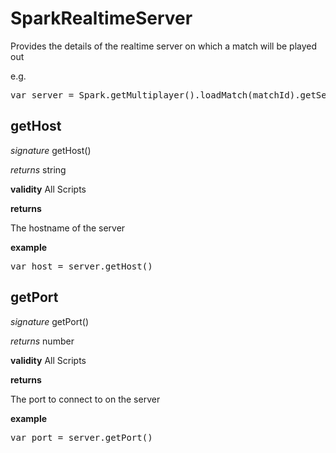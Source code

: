 # SparkRealtimeServer

Provides the details of the realtime server on which a match will be played out

e.g.

<pre rel="highlighter" code-brush="js" contenteditable="false">var server = Spark.getMultiplayer().loadMatch(matchId).getServer();</pre>


## getHost
_signature_ getHost()</p>
_returns_ string</p>

<b>validity</b> All Scripts

<b>returns</b>

The hostname of the server

<b>example</b>

<pre rel="highlighter" code-brush="js" contenteditable="false">var host = server.getHost()</pre>

## getPort
_signature_ getPort()</p>
_returns_ number</p>

<b>validity</b> All Scripts

<b>returns</b>

The port to connect to on the server

<b>example</b>

<pre rel="highlighter" code-brush="js" contenteditable="false">var port = server.getPort()</pre>

